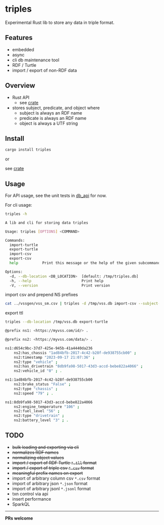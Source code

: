 # triples

Experimental Rust lib to store any data in triple format.

## Features

* embedded
* async
* cli db maintenance tool
* RDF / Turtle
* import / export of non-RDF data

## Overview

* Rust API
  * see [crate](https://crates.io/crates/triples)
* stores subject, predicate, and object where
  * subject is always an RDF name
  * predicate is always an RDF name
  * object is always a UTF string

## Install

```bash
cargo install triples
```
or

see [crate](https://crates.io/crates/triples)

## Usage

For API usage, see the unit tests in [db_api]("./src/db_api.rs") for now.

For cli usage:

```bash
triples -h
```

```bash
A lib and cli for storing data triples

Usage: triples [OPTIONS] <COMMAND>

Commands:
  import-turtle
  export-turtle
  import-csv
  export-csv
  help           Print this message or the help of the given subcommand(s)

Options:
  -d, --db-location <DB_LOCATION>  [default: /tmp/triples.db]
  -h, --help                       Print help
  -V, --version                    Print version
```

import csv and prepend NS prefixes

```bash
cat ../vssgen/vss_sm.csv | triples -d /tmp/vss.db import-csv --subject-default-ns https://myvss.com/id --predicate-default-ns https://myvss.com/data --skip-headers
```

export ttl

```bash
triples --db-location /tmp/vss.db export-turtle
```

```bash
@prefix ns1: <https://myvss.com/id/> .

@prefix ns2: <https://myvss.com/data/> .

ns1:d654c9bc-37d7-425e-945b-41a4440da236
    ns2:has_chassis "1ad84bfb-2017-4c42-b28f-de938755cb00" ;
    ns2:timestamp "2023-09-17 21:07:36" ;
    ns2:type "vehicle" ;
    ns2:has_drivetrain "8db9fa98-5017-43d3-accd-bebe822a4066" ;
    ns2:vehicle_id "0" ; .

ns1:1ad84bfb-2017-4c42-b28f-de938755cb00
    ns2:brake_status "False" ;
    ns2:type "chassis" ;
    ns2:speed "79" ; .

ns1:8db9fa98-5017-43d3-accd-bebe822a4066
    ns2:engine_temperature "106" ;
    ns2:fuel_level "56" ;
    ns2:type "drivetrain" ;
    ns2:battery_level "3" ; .
```

## TODO

* ~~bulk loading and exporting via cli~~
* ~~normalizes RDF names~~
* ~~normalizing object values~~
* ~~import / export of RDF Turtle `*.tll` format~~
* ~~import / export of triple csv `*.csv` format~~
* ~~meaningful prefix names on export~~
* import of arbitrary column csv `*.csv` format
* import of arbitrary json `*.json` format
* import of arbitrary jsonl `*.jsonl` format
* txn control via api
* insert performance
* SparkQL

----------
__PRs welcome__

